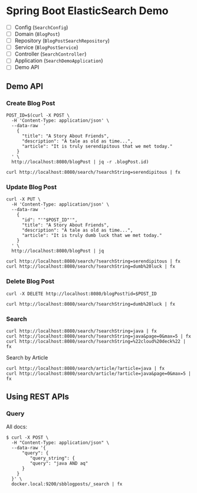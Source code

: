 # Spring Boot ElasticSearch Demo

- [ ] Config (`SearchConfig`)
- [ ] Domain (`BlogPost`)
- [ ] Repository (`BlogPostSearchRepository`)
- [ ] Service (`BlogPostService`)
- [ ] Controller (`SearchController`)
- [ ] Application (`SearchDemoApplication`)
- [ ] Demo API

## Demo API 

### Create Blog Post

```shell
POST_ID=$(curl -X POST \
  -H 'Content-Type: application/json' \
  --data-raw  '
    {
      "title": "A Story About Friends",
      "description": "A tale as old as time...",
      "article": "It is truly serendipitous that we met today."
    }
  ' \
  http://localhost:8080/blogPost | jq -r .blogPost.id)
```

```shell
curl http://localhost:8080/search/?searchString=serendipitous | fx
```

### Update Blog Post

```shell
curl -X PUT \
  -H 'Content-Type: application/json' \
  --data-raw  '
    {
      "id": "'"$POST_ID"'", 
      "title": "A Story About Friends",
      "description": "A tale as old as time...",
      "article": "It is truly dumb luck that we met today."
    }
  ' \
  http://localhost:8080/blogPost | jq
```

```shell
curl http://localhost:8080/search/?searchString=serendipitous | fx
curl http://localhost:8080/search/?searchString=dumb%20luck | fx
```

### Delete Blog Post

```shell
curl -X DELETE http://localhost:8080/blogPost?id=$POST_ID
```

```shell
curl http://localhost:8080/search/?searchString=dumb%20luck | fx
```

### Search

```shell
curl http://localhost:8080/search/?searchString=java | fx
curl http://localhost:8080/search/?searchString=java&page=0&max=5 | fx
curl http://localhost:8080/search/?searchString=%22cloud%20deck%22 | fx
```

Search by Article

```shell
curl http://localhost:8080/search/article/?article=java | fx
curl http://localhost:8080/search/article/?article=java&page=0&max=5 | fx
```

## Using REST APIs

### Query

All docs:

```shell
$ curl -X POST \
  -H "Content-Type: application/json" \
  --data-raw '{
      "query": {
         "query_string": {
         "query": "java AND aq"
      }
    }
  }' \
  docker.local:9200/sbblogposts/_search | fx
```